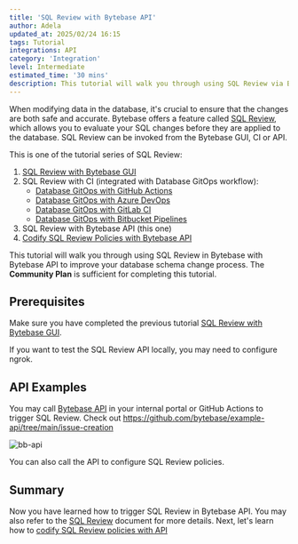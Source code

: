 ```yaml
---
title: 'SQL Review with Bytebase API'
author: Adela
updated_at: 2025/02/24 16:15
tags: Tutorial
integrations: API
category: 'Integration'
level: Intermediate
estimated_time: '30 mins'
description: This tutorial will walk you through using SQL Review via Bytebase API to improve your database schema change process.
---
```


When modifying data in the database, it's crucial to ensure that the changes are both safe and accurate. Bytebase offers a feature called [SQL Review](/docs/sql-review/overview/), which allows you to evaluate your SQL changes before they are applied to the database. SQL Review can be invoked from the Bytebase GUI, CI or API.

This is one of the tutorial series of SQL Review:

1.  [SQL Review with Bytebase GUI](/docs/tutorials/sql-review-gui/)
1.  SQL Review with CI (integrated with Database GitOps workflow):
    - [Database GitOps with GitHub Actions](/docs/tutorials/gitops-github-workflow/#step-3-configure-sql-review-in-bytebase)
    - [Database GitOps with Azure DevOps](/docs/tutorials/gitops-azure-devops-workflow/#step-3-configure-sql-review-in-bytebase)
    - [Database GitOps with GitLab CI](/docs/tutorials/gitops-gitlab-workflow/#step-3-configure-sql-review-in-bytebase)
    - [Database GitOps with Bitbucket Pipelines](/docs/tutorials/gitops-bitbucket-workflow/#step-3-configure-sql-review-in-bytebase)
1.  SQL Review with Bytebase API (this one)
1.  [Codify SQL Review Policies with Bytebase API](/docs/tutorials/api-sql-review-policy/)

This tutorial will walk you through using SQL Review in Bytebase with Bytebase API to improve your database schema change process. The **Community Plan** is sufficient for completing this tutorial.

## Prerequisites

Make sure you have completed the previous tutorial [SQL Review with Bytebase GUI](/docs/tutorials/sql-review-gui/).

If you want to test the SQL Review API locally, you may need to configure ngrok.

<IncludeBlock url="/docs/get-started/install/vcs-with-ngrok"></IncludeBlock>

## API Examples

You may call [Bytebase API](/docs/api/sql-review/) in your internal portal or GitHub Actions to trigger SQL Review. Check out https://github.com/bytebase/example-api/tree/main/issue-creation

![bb-api](/content/docs/tutorials/sql-review-api/bb-api.webp)

You can also call the API to configure SQL Review policies.

<TutorialBlock url="/docs/tutorials/api-sql-review-policy/" title="Codify SQL Review Policies with Bytebase API" />

## Summary

Now you have learned how to trigger SQL Review in Bytebase API. You may also refer to the [SQL Review](/docs/sql-review/overview) document for more details. Next, let's learn how to [codify SQL Review policies with API](/docs/tutorials/api-sql-review-policy/)
